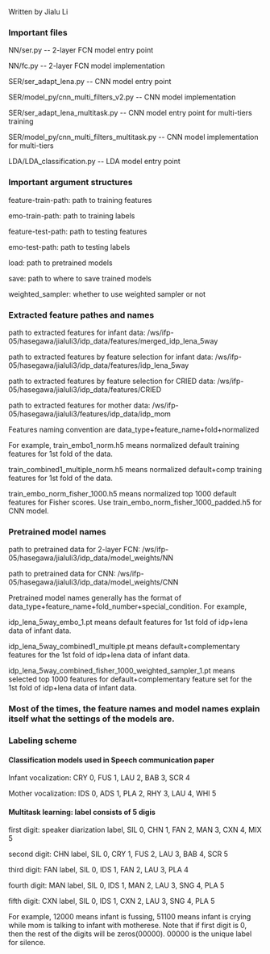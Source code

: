 Written by Jialu Li
### Important files ###
NN/ser.py -- 2-layer FCN model entry point

NN/fc.py -- 2-layer FCN model implementation

SER/ser_adapt_lena.py -- CNN model entry point

SER/model_py/cnn_multi_filters_v2.py -- CNN model implementation

SER/ser_adapt_lena_multitask.py -- CNN model entry point for multi-tiers training

SER/model_py/cnn_multi_filters_multitask.py -- CNN model implementation for multi-tiers

LDA/LDA_classification.py -- LDA model entry point


### Important argument structures ###
feature-train-path: path to training features 

emo-train-path: path to training labels

feature-test-path: path to testing features 

emo-test-path: path to testing labels

load: path to pretrained models

save: path to where to save trained models

weighted_sampler: whether to use weighted sampler or not

### Extracted feature pathes and names ###
path to extracted features for infant data: /ws/ifp-05/hasegawa/jialuli3/idp_data/features/merged_idp_lena_5way

path to extracted features by feature selection for infant data: /ws/ifp-05/hasegawa/jialuli3/idp_data/features/idp_lena_5way

path to extracted features by feature selection for CRIED data: /ws/ifp-05/hasegawa/jialuli3/idp_data/features/CRIED

path to extracted features for mother data: /ws/ifp-05/hasegawa/jialuli3/features/idp_data/idp_mom

Features naming convention are data_type+feature_name+fold+normalized

For example, train_embo1_norm.h5 means normalized default training features for 1st fold of the data.

train_combined1_multiple_norm.h5 means normalized default+comp training features for 1st fold of the data.

train_embo_norm_fisher_1000.h5 means normalized top 1000 default features for Fisher scores. Use train_embo_norm_fisher_1000_padded.h5 for CNN model.


### Pretrained model names
path to pretrained data for 2-layer FCN: /ws/ifp-05/hasegawa/jialuli3/idp_data/model_weights/NN

path to pretrained data for CNN: /ws/ifp-05/hasegawa/jialuli3/idp_data/model_weights/CNN

Pretrained model names generally has the format of data_type+feature_name+fold_number+special_condition. For example,

idp_lena_5way_embo_1.pt means default features for 1st fold of idp+lena data of infant data. 

idp_lena_5way_combined1_multiple.pt means default+complementary features for the 1st fold of idp+lena data of infant data. 

idp_lena_5way_combined_fisher_1000_weighted_sampler_1.pt means selected top 1000 features for default+complementary feature set for the 1st fold of idp+lena data of infant data. 

### Most of the times, the feature names and model names explain itself what the settings of the models are. ###

### Labeling scheme ###
#### Classification models used in Speech communication paper
Infant vocalization: CRY 0, FUS 1, LAU 2, BAB 3, SCR 4

Mother vocalization: IDS 0, ADS 1, PLA 2, RHY 3, LAU 4, WHI 5

#### Multitask learning: label consists of 5 digis

first digit: speaker diarization label, SIL 0, CHN 1, FAN 2, MAN 3, CXN 4, MIX 5

second digit: CHN label, SIL 0, CRY 1, FUS 2, LAU 3, BAB 4, SCR 5

third digit: FAN label, SIL 0, IDS 1, FAN 2, LAU 3, PLA 4

fourth digit: MAN label, SIL 0, IDS 1, MAN 2, LAU 3, SNG 4, PLA 5

fifth digit: CXN label, SIL 0, IDS 1, CXN 2, LAU 3, SNG 4, PLA 5

For example, 12000 means infant is fussing, 51100 means infant is crying while mom is talking to infant with motherese. Note that if first digit is 0, then the rest of the digits will be zeros(00000). 00000 is the unique label for silence.
